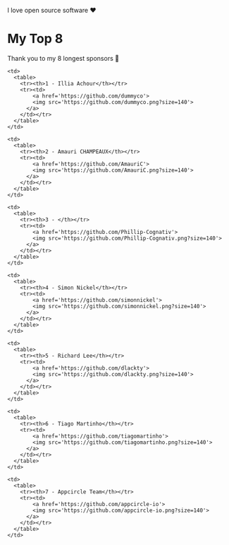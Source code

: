 I love open source software :heart:

# My Top 8

Thank you to my 8 longest sponsors :pray:

<table border=0>
  
  <tr>
    
    <td>
      <table>
        <tr><th>1 - Illia Achour</th></tr>
        <tr><td>
            <a href='https://github.com/dummyco'>
            <img src='https://github.com/dummyco.png?size=140'>
          </a>
        </td></tr>
      </table>
    </td>
    
    <td>
      <table>
        <tr><th>2 - Amauri CHAMPEAUX</th></tr>
        <tr><td>
            <a href='https://github.com/AmauriC'>
            <img src='https://github.com/AmauriC.png?size=140'>
          </a>
        </td></tr>
      </table>
    </td>
    
    <td>
      <table>
        <tr><th>3 - </th></tr>
        <tr><td>
            <a href='https://github.com/Phillip-Cognativ'>
            <img src='https://github.com/Phillip-Cognativ.png?size=140'>
          </a>
        </td></tr>
      </table>
    </td>
    
    <td>
      <table>
        <tr><th>4 - Simon Nickel</th></tr>
        <tr><td>
            <a href='https://github.com/simonnickel'>
            <img src='https://github.com/simonnickel.png?size=140'>
          </a>
        </td></tr>
      </table>
    </td>
    
  </tr>
  
  <tr>
    
    <td>
      <table>
        <tr><th>5 - Richard Lee</th></tr>
        <tr><td>
            <a href='https://github.com/dlackty'>
            <img src='https://github.com/dlackty.png?size=140'>
          </a>
        </td></tr>
      </table>
    </td>
    
    <td>
      <table>
        <tr><th>6 - Tiago Martinho</th></tr>
        <tr><td>
            <a href='https://github.com/tiagomartinho'>
            <img src='https://github.com/tiagomartinho.png?size=140'>
          </a>
        </td></tr>
      </table>
    </td>
    
    <td>
      <table>
        <tr><th>7 - Appcircle Team</th></tr>
        <tr><td>
            <a href='https://github.com/appcircle-io'>
            <img src='https://github.com/appcircle-io.png?size=140'>
          </a>
        </td></tr>
      </table>
    </td>
    
  </tr>
  
</table>
